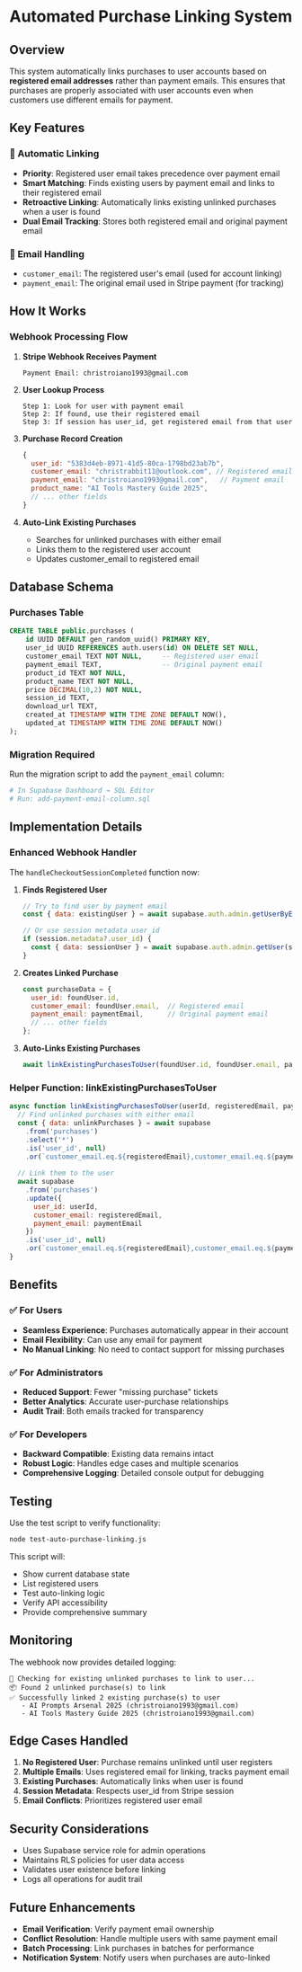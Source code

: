 # Automated Purchase Linking System

## Overview

This system automatically links purchases to user accounts based on **registered email addresses** rather than payment emails. This ensures that purchases are properly associated with user accounts even when customers use different emails for payment.

## Key Features

### 🔄 Automatic Linking
- **Priority**: Registered user email takes precedence over payment email
- **Smart Matching**: Finds existing users by payment email and links to their registered email
- **Retroactive Linking**: Automatically links existing unlinked purchases when a user is found
- **Dual Email Tracking**: Stores both registered email and original payment email

### 📧 Email Handling
- `customer_email`: The registered user's email (used for account linking)
- `payment_email`: The original email used in Stripe payment (for tracking)

## How It Works

### Webhook Processing Flow

1. **Stripe Webhook Receives Payment**
   ```
   Payment Email: christroiano1993@gmail.com
   ```

2. **User Lookup Process**
   ```
   Step 1: Look for user with payment email
   Step 2: If found, use their registered email
   Step 3: If session has user_id, get registered email from that user
   ```

3. **Purchase Record Creation**
   ```javascript
   {
     user_id: "5383d4eb-8971-41d5-80ca-1798bd23ab7b",
     customer_email: "christrabbit11@outlook.com", // Registered email
     payment_email: "christroiano1993@gmail.com",   // Payment email
     product_name: "AI Tools Mastery Guide 2025",
     // ... other fields
   }
   ```

4. **Auto-Link Existing Purchases**
   - Searches for unlinked purchases with either email
   - Links them to the registered user account
   - Updates customer_email to registered email

## Database Schema

### Purchases Table
```sql
CREATE TABLE public.purchases (
    id UUID DEFAULT gen_random_uuid() PRIMARY KEY,
    user_id UUID REFERENCES auth.users(id) ON DELETE SET NULL,
    customer_email TEXT NOT NULL,     -- Registered user email
    payment_email TEXT,               -- Original payment email
    product_id TEXT NOT NULL,
    product_name TEXT NOT NULL,
    price DECIMAL(10,2) NOT NULL,
    session_id TEXT,
    download_url TEXT,
    created_at TIMESTAMP WITH TIME ZONE DEFAULT NOW(),
    updated_at TIMESTAMP WITH TIME ZONE DEFAULT NOW()
);
```

### Migration Required
Run the migration script to add the `payment_email` column:
```bash
# In Supabase Dashboard → SQL Editor
# Run: add-payment-email-column.sql
```

## Implementation Details

### Enhanced Webhook Handler

The `handleCheckoutSessionCompleted` function now:

1. **Finds Registered User**
   ```javascript
   // Try to find user by payment email
   const { data: existingUser } = await supabase.auth.admin.getUserByEmail(paymentEmail);
   
   // Or use session metadata user_id
   if (session.metadata?.user_id) {
     const { data: sessionUser } = await supabase.auth.admin.getUser(session.metadata.user_id);
   }
   ```

2. **Creates Linked Purchase**
   ```javascript
   const purchaseData = {
     user_id: foundUser.id,
     customer_email: foundUser.email,  // Registered email
     payment_email: paymentEmail,      // Original payment email
     // ... other fields
   };
   ```

3. **Auto-Links Existing Purchases**
   ```javascript
   await linkExistingPurchasesToUser(foundUser.id, foundUser.email, paymentEmail);
   ```

### Helper Function: linkExistingPurchasesToUser

```javascript
async function linkExistingPurchasesToUser(userId, registeredEmail, paymentEmail) {
  // Find unlinked purchases with either email
  const { data: unlinkPurchases } = await supabase
    .from('purchases')
    .select('*')
    .is('user_id', null)
    .or(`customer_email.eq.${registeredEmail},customer_email.eq.${paymentEmail}`);
  
  // Link them to the user
  await supabase
    .from('purchases')
    .update({ 
      user_id: userId,
      customer_email: registeredEmail,
      payment_email: paymentEmail
    })
    .is('user_id', null)
    .or(`customer_email.eq.${registeredEmail},customer_email.eq.${paymentEmail}`);
}
```

## Benefits

### ✅ For Users
- **Seamless Experience**: Purchases automatically appear in their account
- **Email Flexibility**: Can use any email for payment
- **No Manual Linking**: No need to contact support for missing purchases

### ✅ For Administrators
- **Reduced Support**: Fewer "missing purchase" tickets
- **Better Analytics**: Accurate user-purchase relationships
- **Audit Trail**: Both emails tracked for transparency

### ✅ For Developers
- **Backward Compatible**: Existing data remains intact
- **Robust Logic**: Handles edge cases and multiple scenarios
- **Comprehensive Logging**: Detailed console output for debugging

## Testing

Use the test script to verify functionality:
```bash
node test-auto-purchase-linking.js
```

This script will:
- Show current database state
- List registered users
- Test auto-linking logic
- Verify API accessibility
- Provide comprehensive summary

## Monitoring

The webhook now provides detailed logging:
```
🔄 Checking for existing unlinked purchases to link to user...
📦 Found 2 unlinked purchase(s) to link
✅ Successfully linked 2 existing purchase(s) to user
   - AI Prompts Arsenal 2025 (christroiano1993@gmail.com)
   - AI Tools Mastery Guide 2025 (christroiano1993@gmail.com)
```

## Edge Cases Handled

1. **No Registered User**: Purchase remains unlinked until user registers
2. **Multiple Emails**: Uses registered email for linking, tracks payment email
3. **Existing Purchases**: Automatically links when user is found
4. **Session Metadata**: Respects user_id from Stripe session
5. **Email Conflicts**: Prioritizes registered user email

## Security Considerations

- Uses Supabase service role for admin operations
- Maintains RLS policies for user data access
- Validates user existence before linking
- Logs all operations for audit trail

## Future Enhancements

- **Email Verification**: Verify payment email ownership
- **Conflict Resolution**: Handle multiple users with same payment email
- **Batch Processing**: Link purchases in batches for performance
- **Notification System**: Notify users when purchases are auto-linked